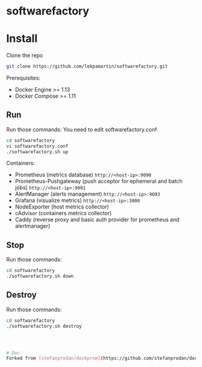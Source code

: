 softwarefactory
========


# Install

Clone the repo

```bash
git clone https://github.com/lekpamartin/softwarefactory.git
```

Prerequisites:

* Docker Engine >= 1.13
* Docker Compose >= 1.11

## Run
Run those commands: You need to edit softwarefactory.conf

```bash
cd softwarefactory
vi softwarefactory.conf
./softwarefactory.sh up
```

Containers:

* Prometheus (metrics database) `http://<host-ip>:9090`
* Prometheus-Pushgateway (push acceptor for ephemeral and batch jobs) `http://<host-ip>:9091`
* AlertManager (alerts management) `http://<host-ip>:9093`
* Grafana (visualize metrics) `http://<host-ip>:3000`
* NodeExporter (host metrics collector)
* cAdvisor (containers metrics collector)
* Caddy (reverse proxy and basic auth provider for prometheus and alertmanager)

## Stop
Run those commands: 

```bash
cd softwarefactory
./softwarefactory.sh down
```

## Destroy
Run those commands:

```bash
cd softwarefactory
./softwarefactory.sh destroy




# Doc
Forked from [stefanprodan/dockprom](https://github.com/stefanprodan/dockprom)
